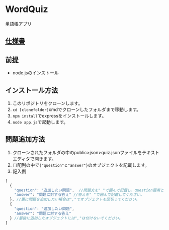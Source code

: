 # WordQuiz
 単語帳アプリ

## [仕様書](https://docs.google.com/document/d/1uLT11_0v7FIU90fxK5mgR_tfizftLac-uwWBl0rn7KU/edit#heading=h.cfmpu1ppfpw6)

## 前提
- node.jsのインストール

## インストール方法
1. このリポジトリをクローンします。
2. `cd [clonefolder]`cmdでクローンしたフォルダまで移動します。
3. `npm install`でexpressをインストールします。
4. `node app.js`で起動します。
 
## 問題追加方法
1. クローンされたフォルダの中のpublic>json>quiz.jsonファイルをテキストエディタで開きます。
2. `[]`配列の中で`{"question"と"answer"}`のオブジェクトを記載します。
3. 記入例  
```js
[
  {
    "question": "追加したい問題",  //問題文を" "で囲んで記載し、question要素とanswer要素は","で区切ってください。
    "answer": "問題に対する答え" //答えを" "で囲んで記載してください。
  }, //更に問題を追加したい場合は","でオブジェクトを区切ってください。
  {
    "question": "追加したい問題",
    "answer": "問題に対する答え"
  } //最後に追加したオブジェクトには","は付けないでください。
]
```
